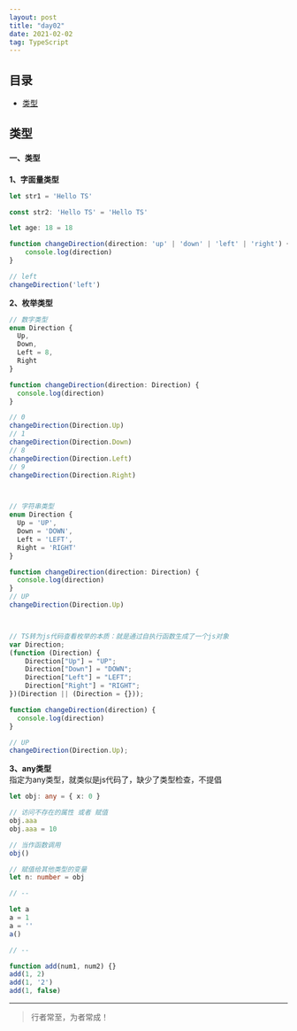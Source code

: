 ```yaml
---
layout: post
title: "day02"
date: 2021-02-02
tag: TypeScript
---
```



## 目录
- [类型](#content1)   





<!-- ************************************************ -->
## <a id="content1">类型</a>

#### **一、类型**   

**1、字面量类型**     
```ts
let str1 = 'Hello TS'

const str2: 'Hello TS' = 'Hello TS'

let age: 18 = 18

function changeDirection(direction: 'up' | 'down' | 'left' | 'right') {
    console.log(direction)
}

// left
changeDirection('left')
```

**2、枚举类型**      
```ts
// 数字类型
enum Direction {
  Up,
  Down,
  Left = 8,
  Right
}

function changeDirection(direction: Direction) {
  console.log(direction)
}

// 0
changeDirection(Direction.Up)
// 1
changeDirection(Direction.Down)
// 8
changeDirection(Direction.Left)
// 9
changeDirection(Direction.Right)



// 字符串类型  
enum Direction {
  Up = 'UP',
  Down = 'DOWN',
  Left = 'LEFT',
  Right = 'RIGHT'
}

function changeDirection(direction: Direction) {
  console.log(direction)
}
// UP
changeDirection(Direction.Up)



// TS转为js代码查看枚举的本质：就是通过自执行函数生成了一个js对象
var Direction;
(function (Direction) {
    Direction["Up"] = "UP";
    Direction["Down"] = "DOWN";
    Direction["Left"] = "LEFT";
    Direction["Right"] = "RIGHT";
})(Direction || (Direction = {}));

function changeDirection(direction) { 
  console.log(direction)
}

// UP
changeDirection(Direction.Up);
```


**3、any类型**    
指定为any类型，就类似是js代码了，缺少了类型检查，不提倡     
```ts
let obj: any = { x: 0 }

// 访问不存在的属性 或者 赋值
obj.aaa
obj.aaa = 10

// 当作函数调用
obj()

// 赋值给其他类型的变量
let n: number = obj

// --

let a
a = 1
a = ''
a()

// --

function add(num1, num2) {}
add(1, 2)
add(1, '2')
add(1, false)
```



----------
>  行者常至，为者常成！


